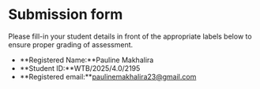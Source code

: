 # Submission form

Please fill-in your student details in front of the appropriate labels
below to ensure proper grading of assessment.

- **Registered Name:**Pauline Makhalira
- **Student ID:**WTB/2025/4.0/2195
- **Registered email:**paulinemakhalira23@gmail.com
